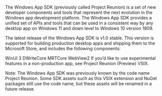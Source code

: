 The Windows App SDK (previously called Project Reunion) is a set of new developer components and tools that represent the next evolution in the Windows app development platform. The Windows App SDK provides a unified set of APIs and tools that can be used in a consistent way by any desktop app on Windows 11 and down level to Windows 10 version 1809.

The latest release of the Windows App SDK is v1.0 stable. This version is supported for building production desktop apps and shipping them to the Microsoft Store, and includes the following components:

WinUI 3
DWriteCore
MRTCore
WebView2
If you’d like to use experimental features in a non-production app, see Project Reunion (Preview) VSIX.

Note: The Windows App SDK was previously known by the code name Project Reunion. Some SDK assets such as this VSIX extension and NuGet packages still use the code name, but these assets will be renamed in a future release.
